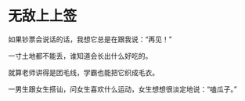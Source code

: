 # 无敌上上签

如果钞票会说话的话，我想它总是在跟我说：“再见！” 

一寸土地都不能丢，谁知道会长出什么好吃的。 

就算老师讲得是团毛线，学霸也能把它织成毛衣。 

一男生跟女生搭讪，问女生喜欢什么运动，女生想想很淡定地说：“嗑瓜子。”